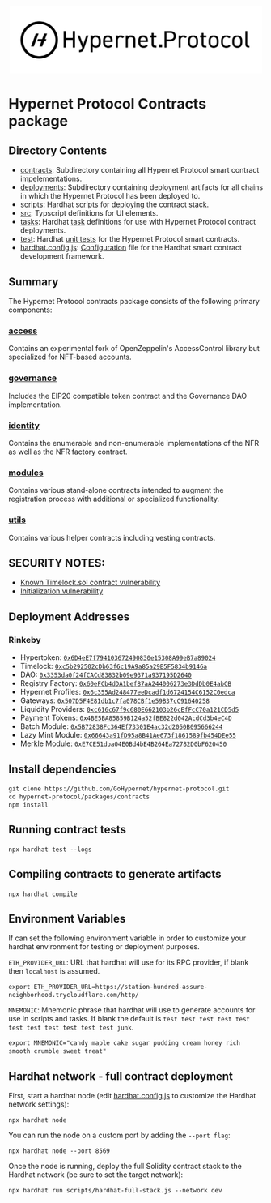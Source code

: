 <p align="center">
  <img src="/documentation/images/hypernet-protocol-black.svg" width="500">
</p>

# Hypernet Protocol Contracts package

## Directory Contents

- [contracts](/packages/contracts/contracts): Subdirectory containing all Hypernet Protocol smart contract impelementations. 
- [deployments](/packages/contracts/deployments): Subdirectory containing deployment artifacts for all chains in which the Hypernet Protocol has been deployed to. 
- [scripts](/packages/contracts/scripts): Hardhat [scripts](https://hardhat.org/guides/scripts.html) for deploying the contract stack. 
- [src](/packages/contracts/src): Typscript definitions for UI elements.
- [tasks](/packages/contracts/tasks): Hardhat [task](https://hardhat.org/guides/create-task.html) definitions for use with Hypernet Protocol contract deployments. 
- [test](/packages/contracts/test): Hardhat [unit tests](https://hardhat.org/guides/waffle-testing.html) for the Hypernet Protocol smart contracts. 
- [hardhat.config.js](/packages/contracts/hardhat.config.js): [Configuration](https://hardhat.org/config/) file for the Hardhat smart contract development framework. 

## Summary

The Hypernet Protocol contracts package consists of the following primary components:

### [access](/packages/contracts/contracts/access)

Contains an experimental fork of OpenZeppelin's AccessControl library but specialized 
for NFT-based accounts.

### [governance](/packages/contracts/contracts/governance)

Includes the EIP20 compatible token contract and the Governance DAO implementation.

### [identity](/packages/contracts/contracts/identity)

Contains the enumerable and non-enumerable implementations of the NFR as well as the 
NFR factory contract.

### [modules](/packages/contracts/contracts/modules)

Contains various stand-alone contracts intended to augment the registration process
with additional or specialized functionality. 

### [utils](/packages/contracts/contracts/utils)

Contains various helper contracts including vesting contracts.

## SECURITY NOTES:

* [Known Timelock.sol contract vulnerability](https://forum.openzeppelin.com/t/timelockcontroller-vulnerability-post-mortem/14958)
* [Initialization vulnerability](https://forum.openzeppelin.com/t/security-advisory-initialize-uups-implementation-contracts/15301)

## Deployment Addresses

### Rinkeby

- Hypertoken: [`0x6D4eE7f794103672490830e15308A99eB7a89024`](https://rinkeby.etherscan.io/address/0x6D4eE7f794103672490830e15308A99eB7a89024)
- Timelock: [`0xc5b292502cDb63f6c19A9a85a29B5F5834b9146a`](https://rinkeby.etherscan.io/address/0xc5b292502cDb63f6c19A9a85a29B5F5834b9146a)
- DAO: [`0x3353da0f24fCACd83832b09e9371a937195D2640`](https://rinkeby.etherscan.io/address/0x3353da0f24fCACd83832b09e9371a937195D2640)
- Registry Factory: [`0x60eFCb4dDA1bef87aA244006273e3DdDb0E4abCB`](https://rinkeby.etherscan.io/address/0x60eFCb4dDA1bef87aA244006273e3DdDb0E4abCB)
- Hypernet Profiles: [`0x6c355Ad248477eeDcadf1d6724154C6152C0edca`](https://rinkeby.etherscan.io/address/0x6c355Ad248477eeDcadf1d6724154C6152C0edca)
- Gateways: [`0x507D5F4E81db1c7fa078CBf1e59B37cC91640258`](https://rinkeby.etherscan.io/address/0x507D5F4E81db1c7fa078CBf1e59B37cC91640258)
- Liquidity Providers: [`0xc616c67f9c680E662103b26cEfFcC70a121CD5d5`](https://rinkeby.etherscan.io/address/0xc616c67f9c680E662103b26cEfFcC70a121CD5d5)
- Payment Tokens: [`0x4BE5BA85859B124a52fBE822d042AcdCd3b4eC4D`](https://rinkeby.etherscan.io/address/0x4BE5BA85859B124a52fBE822d042AcdCd3b4eC4D)
- Batch Module: [`0x5B72838Fc364Ef73301E4ac32d2050B095666244`](https://rinkeby.etherscan.io/address/0x5B72838Fc364Ef73301E4ac32d2050B095666244)
- Lazy Mint Module: [`0x66643a91fD95a8B41Ae673f1861589fb454DEe55`](https://rinkeby.etherscan.io/address/0x66643a91fD95a8B41Ae673f1861589fb454DEe55)
- Merkle Module: [`0xE7CE51dba04E0Bd4bE4B264Ea72782D0bF620450`](https://rinkeby.etherscan.io/address/0xE7CE51dba04E0Bd4bE4B264Ea72782D0bF620450)

## Install dependencies

```shell
git clone https://github.com/GoHypernet/hypernet-protocol.git
cd hypernet-protocol/packages/contracts
npm install
```

## Running contract tests

```shell
npx hardhat test --logs
```

## Compiling contracts to generate artifacts

```shell
npx hardhat compile
```

## Environment Variables

If can set the following environment variable in order to customize your hardhat environment for testing
or deployment purposes. 

`ETH_PROVIDER_URL`: URL that hardhat will use for its RPC provider, if blank then `localhost` is assumed. 

```shell
export ETH_PROVIDER_URL=https://station-hundred-assure-neighborhood.trycloudflare.com/http/
```

`MNEMONIC`: Mnemonic phrase that hardhat will use to generate accounts for use in scripts and tasks. If blank the 
default is `test test test test test test test test test test test junk`.  

```shell
export MNEMONIC="candy maple cake sugar pudding cream honey rich smooth crumble sweet treat"
```

## Hardhat network - full contract deployment

First, start a hardhat node (edit [hardhat.config.js](https://hardhat.org/config/#networks-configuration)
to customize the Hardhat network settings):

```shell
npx hardhat node
```

You can run the node on a custom port by adding the `--port flag`:

```shell
npx hardhat node --port 8569
```

Once the node is running, deploy the full Solidity contract stack to the Hardhat network (be sure to set the target network):

```shell
npx hardhat run scripts/hardhat-full-stack.js --network dev
```
